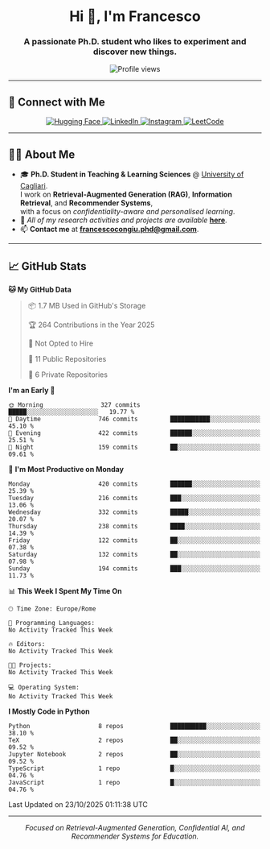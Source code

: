 <!-- TITOLO E PRESENTAZIONE -->
<h1 align="center">Hi 👋, I'm Francesco</h1>
<h3 align="center">A passionate Ph.D. student who likes to experiment and discover new things.</h3>

<!-- VISITE -->
<p align="center">
  <img src="https://komarev.com/ghpvc/?username=wakaflocka17&label=Profile%20views&color=0e75b6&style=flat" alt="Profile views" />
</p>

---

## 🔗 Connect with Me
<p align="center">
  <!-- Esempio di social badge (simili a Komarev) -->
  <a href="https://huggingface.co/wakaflocka17" target="_blank">
    <img src="https://img.shields.io/badge/HuggingFace-wakaflocka17-yellow?style=for-the-badge&logo=huggingface&logoColor=white" alt="Hugging Face" />
  </a>
  <a href="https://linkedin.com/in/francesco-congiu-086243212" target="_blank">
  <img src="https://custom-icon-badges.demolab.com/badge/LinkedIn-Francesco%20Congiu-0A66C2?logo=linkedin&logoColor=white&style=for-the-badge" alt="LinkedIn" />
</a>
  <a href="https://instagram.com/wakaflocka17" target="_blank">
    <img src="https://img.shields.io/badge/Instagram-wakaflocka17-E4405F?style=for-the-badge&logo=instagram&logoColor=white" alt="Instagram" />
  </a>
  <a href="https://www.leetcode.com/wakaflocka17" target="_blank">
    <img src="https://img.shields.io/badge/LeetCode-wakaflocka17-228B22?style=for-the-badge&logo=leetcode&logoColor=white" alt="LeetCode" />
  </a>
</p>

---

## 👨‍💻 About Me
- 🎓 **Ph.D. Student in Teaching & Learning Sciences** @ [University of Cagliari](https://www.unica.it).  
I work on **Retrieval-Augmented Generation (RAG)**, **Information Retrieval**, and **Recommender Systems**,  
with a focus on *confidentiality-aware and personalised learning*.
- 💼 *All of my research activities and projects are available* [**here**](https://wakaflocka17.github.io).
- 📫 **Contact me** at **francescocongiu.phd@gmail.com**.

---

## 📈 GitHub Stats

<!--START_SECTION:waka-->
**🐱 My GitHub Data** 

> 📦 1.7 MB Used in GitHub's Storage 
 > 
> 🏆 264 Contributions in the Year 2025
 > 
> 🚫 Not Opted to Hire
 > 
> 📜 11 Public Repositories 
 > 
> 🔑 6 Private Repositories 
 > 
**I'm an Early 🐤** 

```text
🌞 Morning                327 commits         █████░░░░░░░░░░░░░░░░░░░░   19.77 % 
🌆 Daytime                746 commits         ███████████░░░░░░░░░░░░░░   45.10 % 
🌃 Evening                422 commits         ██████░░░░░░░░░░░░░░░░░░░   25.51 % 
🌙 Night                  159 commits         ██░░░░░░░░░░░░░░░░░░░░░░░   09.61 % 
```
📅 **I'm Most Productive on Monday** 

```text
Monday                   420 commits         ██████░░░░░░░░░░░░░░░░░░░   25.39 % 
Tuesday                  216 commits         ███░░░░░░░░░░░░░░░░░░░░░░   13.06 % 
Wednesday                332 commits         █████░░░░░░░░░░░░░░░░░░░░   20.07 % 
Thursday                 238 commits         ████░░░░░░░░░░░░░░░░░░░░░   14.39 % 
Friday                   122 commits         ██░░░░░░░░░░░░░░░░░░░░░░░   07.38 % 
Saturday                 132 commits         ██░░░░░░░░░░░░░░░░░░░░░░░   07.98 % 
Sunday                   194 commits         ███░░░░░░░░░░░░░░░░░░░░░░   11.73 % 
```


📊 **This Week I Spent My Time On** 

```text
🕑︎ Time Zone: Europe/Rome

💬 Programming Languages: 
No Activity Tracked This Week

🔥 Editors: 
No Activity Tracked This Week

🐱‍💻 Projects: 
No Activity Tracked This Week

💻 Operating System: 
No Activity Tracked This Week
```

**I Mostly Code in Python** 

```text
Python                   8 repos             ██████████░░░░░░░░░░░░░░░   38.10 % 
TeX                      2 repos             ██░░░░░░░░░░░░░░░░░░░░░░░   09.52 % 
Jupyter Notebook         2 repos             ██░░░░░░░░░░░░░░░░░░░░░░░   09.52 % 
TypeScript               1 repo              █░░░░░░░░░░░░░░░░░░░░░░░░   04.76 % 
JavaScript               1 repo              █░░░░░░░░░░░░░░░░░░░░░░░░   04.76 % 
```




 Last Updated on 23/10/2025 01:11:38 UTC
<!--END_SECTION:waka-->

---

<!-- FOOTER O NOTE FINALI -->
<p align="center">
  <i>Focused on Retrieval-Augmented Generation, Confidential AI, and Recommender Systems for Education.</i>
</p>
